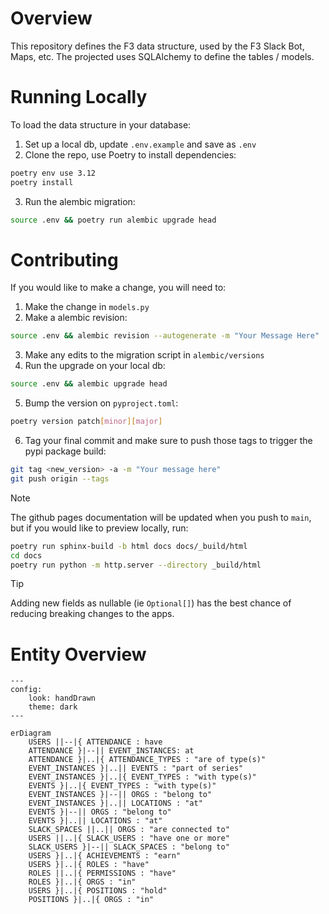 # Overview

This repository defines the F3 data structure, used by the F3 Slack Bot, Maps, etc. The projected uses SQLAlchemy to define the tables / models.

# Running Locally

To load the data structure in your database:

1. Set up a local db, update `.env.example` and save as `.env`
2. Clone the repo, use Poetry to install dependencies:
```sh
poetry env use 3.12
poetry install
```
3. Run the alembic migration:
```sh
source .env && poetry run alembic upgrade head
```

# Contributing

If you would like to make a change, you will need to:

1. Make the change in `models.py`
2. Make a alembic revision:
```sh
source .env && alembic revision --autogenerate -m "Your Message Here"
```
3. Make any edits to the migration script in `alembic/versions`
4. Run the upgrade on your local db:
```sh
source .env && alembic upgrade head
```
5. Bump the version on `pyproject.toml`:
```sh
poetry version patch[minor][major]
```
6. Tag your final commit and make sure to push those tags to trigger the pypi package build:
```sh
git tag <new_version> -a -m "Your message here"
git push origin --tags
```
> [!NOTE]
> The github pages documentation will be updated when you push to `main`, but if you would like to preview locally, run:

```sh
poetry run sphinx-build -b html docs docs/_build/html
cd docs
poetry run python -m http.server --directory _build/html
```

> [!TIP]  
> Adding new fields as nullable (ie `Optional[]`) has the best chance of reducing breaking changes to the apps.

# Entity Overview

```mermaid
---
config:
    look: handDrawn
    theme: dark
---

erDiagram
    USERS ||--|{ ATTENDANCE : have
    ATTENDANCE }|--|| EVENT_INSTANCES: at
    ATTENDANCE }|..|{ ATTENDANCE_TYPES : "are of type(s)"
    EVENT_INSTANCES }|..|| EVENTS : "part of series"
    EVENT_INSTANCES }|..|{ EVENT_TYPES : "with type(s)"
    EVENTS }|..|{ EVENT_TYPES : "with type(s)"
    EVENT_INSTANCES }|--|| ORGS : "belong to"
    EVENT_INSTANCES }|..|| LOCATIONS : "at"
    EVENTS }|--|| ORGS : "belong to"
    EVENTS }|..|| LOCATIONS : "at"
    SLACK_SPACES ||..|| ORGS : "are connected to"
    USERS ||..|{ SLACK_USERS : "have one or more"
    SLACK_USERS }|--|| SLACK_SPACES : "belong to"
    USERS }|..|{ ACHIEVEMENTS : "earn"
    USERS }|..|{ ROLES : "have"
    ROLES ||..|{ PERMISSIONS : "have"
    ROLES }|..|{ ORGS : "in"
    USERS }|..|{ POSITIONS : "hold"
    POSITIONS }|..|{ ORGS : "in"
```